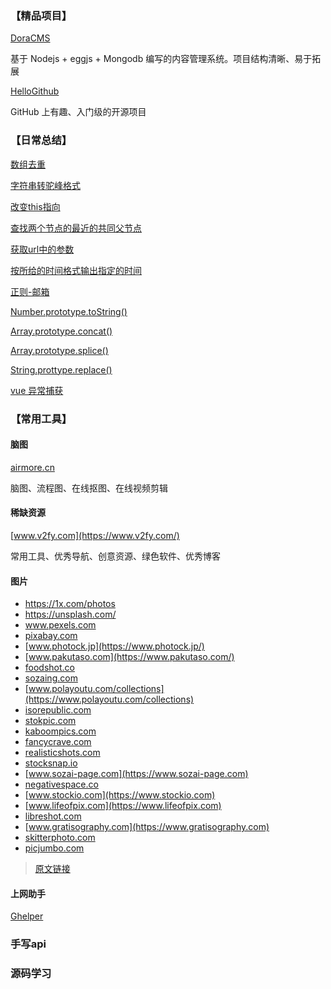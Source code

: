 ### 【精品项目】

[DoraCMS](https://github.com/doramart/DoraCMS)

基于 Nodejs + eggjs + Mongodb 编写的内容管理系统。项目结构清晰、易于拓展

[HelloGithub](https://github.com/521xueweihan/HelloGitHub)

GitHub 上有趣、入门级的开源项目

### 【日常总结】

[数组去重](docs/Code/README.md#数组去重)

[字符串转驼峰格式](docs/Code/README.md#字符串转驼峰格式)

[改变this指向](docs/Code/README.md#改变this指向)

[查找两个节点的最近的共同父节点](docs/Code/README.md#查找两个节点的最近的共同父节点)

[获取url中的参数](docs/Code/README.md#获取url中的参数)

[按所给的时间格式输出指定的时间](docs/Code/README.md#按所给的时间格式输出指定的时间)

[正则-邮箱](docs/RegEx/README.md#isAvailableEmail)

[Number.prototype.toString()](docs/Code/number_tostring.md)

[Array.prototype.concat()](docs/Code/array_concat.md)

[Array.prototype.splice()](docs/Code/array_splice.md)

[String.prottype.replace()](docs/Code/string_replace.md)

[vue 异常捕获](docs/Vue/errorHander.md)

### 【常用工具】

#### 脑图

[airmore.cn](https://airmore.cn)

脑图、流程图、在线抠图、在线视频剪辑

#### 稀缺资源

[www.v2fy.com](https://www.v2fy.com/)

常用工具、优秀导航、创意资源、绿色软件、优秀博客

#### 图片

- https://1x.com/photos
- https://unsplash.com/
- www.pexels.com
- [pixabay.com](https://pixabay.com/)
- [www.photock.jp](https://www.photock.jp/)
- [www.pakutaso.com](https://www.pakutaso.com/)
- [foodshot.co](https://foodshot.co)
- [sozaing.com](https://sozaing.com)
- [www.polayoutu.com/collections](https://www.polayoutu.com/collections)
- [isorepublic.com](https://isorepublic.com)
- [stokpic.com](https://stokpic.com)
- [kaboompics.com](https://kaboompics.com)
- [fancycrave.com](https://fancycrave.com)
- [realisticshots.com](https://realisticshots.com)
- [stocksnap.io](https://stocksnap.io)
- [www.sozai-page.com](https://www.sozai-page.com)
- [negativespace.co](https://negativespace.co)
- [www.stockio.com](https://www.stockio.com)
- [www.lifeofpix.com](https://www.lifeofpix.com)
- [libreshot.com](https://libreshot.com)
- [www.gratisography.com](https://www.gratisography.com)
- [skitterphoto.com](https://skitterphoto.com)
- [picjumbo.com](https://picjumbo.com)

> [原文链接](https://juejin.cn/post/6844904104150433799)

#### 上网助手

[Ghelper](http://googlehelper.net/)



### 手写api

### 源码学习

